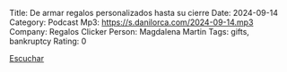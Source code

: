 Title: De armar regalos personalizados hasta su cierre
Date: 2024-09-14
Category: Podcast
Mp3: https://s.danilorca.com/2024-09-14.mp3
Company: Regalos Clicker
Person: Magdalena Martin
Tags: gifts, bankruptcy
Rating: 0

<a href="https://s.danilorca.com/2024-09-14.mp3" type="audio/mpeg">
Escuchar
</a>
